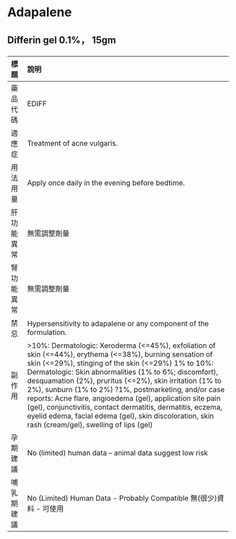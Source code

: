 # Adapalene

## Differin gel 0.1%， 15gm

##### 

| 標題       | 說明                                                                                                                                                                                                                                                                                                                                                                                                                                                                                                                                                                         |
|:-----------|:-----------------------------------------------------------------------------------------------------------------------------------------------------------------------------------------------------------------------------------------------------------------------------------------------------------------------------------------------------------------------------------------------------------------------------------------------------------------------------------------------------------------------------------------------------------------------------|
| 藥品代碼   | EDIFF                                                                                                                                                                                                                                                                                                                                                                                                                                                                                                                                                                        |
| 適應症     | Treatment of acne vulgaris.                                                                                                                                                                                                                                                                                                                                                                                                                                                                                                                                                  |
| 用法用量   | Apply once daily in the evening before bedtime.                                                                                                                                                                                                                                                                                                                                                                                                                                                                                                                              |
| 肝功能異常 | 無需調整劑量                                                                                                                                                                                                                                                                                                                                                                                                                                                                                                                                                                 |
| 腎功能異常 | 無需調整劑量                                                                                                                                                                                                                                                                                                                                                                                                                                                                                                                                                                 |
| 禁忌       | Hypersensitivity to adapalene or any component of the formulation.                                                                                                                                                                                                                                                                                                                                                                                                                                                                                                           |
| 副作用     | >10%: Dermatologic: Xeroderma (<=45%), exfoliation of skin (<=44%), erythema (<=38%), burning sensation of skin (<=29%), stinging of the skin (<=29%) 1% to 10%: Dermatologic: Skin abnormalities (1% to 6%; discomfort), desquamation (2%), pruritus (<=2%), skin irritation (1% to 2%), sunburn (1% to 2%) ?1%, postmarketing, and/or case reports: Acne flare, angioedema (gel), application site pain (gel), conjunctivitis, contact dermatitis, dermatitis, eczema, eyelid edema, facial edema (gel), skin discoloration, skin rash (cream/gel), swelling of lips (gel) |
| 孕期建議   | No (limited) human data – animal data suggest low risk                                                                                                                                                                                                                                                                                                                                                                                                                                                                                                                       |
| 哺乳期建議 | No (Limited) Human Data - Probably Compatible 無(很少)資料 - 可使用                                                                                                                                                                                                                                                                                                                                                                                                                                                                                                          |

